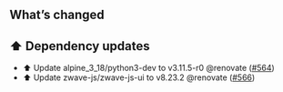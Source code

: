 ## What’s changed

## ⬆️ Dependency updates

- ⬆️ Update alpine_3_18/python3-dev to v3.11.5-r0 @renovate ([#564](https://github.com/hassio-addons/addon-zwave-js-ui/pull/564))
- ⬆️ Update zwave-js/zwave-js-ui to v8.23.2 @renovate ([#566](https://github.com/hassio-addons/addon-zwave-js-ui/pull/566))
